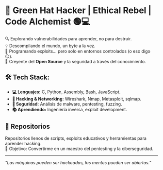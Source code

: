 # 👾 Green Hat Hacker | Ethical Rebel | Code Alchemist 🟢💻

🔍 Explorando vulnerabilidades para aprender, no para destruir.  
💡 Descompilando el mundo, un byte a la vez.  
🚀 Programando exploits… pero solo en entornos controlados (o eso digo 😏).  
🔐 Creyente del **Open Source** y la seguridad a través del conocimiento.  

## 🛠️ Tech Stack:
- **💻 Lenguajes:** C, Python, Assembly, Bash, JavaScript.
- **📡 Hacking & Networking:** Wireshark, Nmap, Metasploit, sqlmap.
- **🔬 Seguridad:** Análisis de malware, pentesting, fuzzing.
- **📚 Aprendiendo:** Ingeniería inversa, exploit development.

## 📂 Repositorios
Repositorios llenos de scripts, exploits educativos y herramientas para aprender hacking.  
🎯 Objetivo: Convertirme en un maestro del pentesting y la ciberseguridad.  
 

---
_"Las máquinas pueden ser hackeadas, las mentes pueden ser abiertas."_
